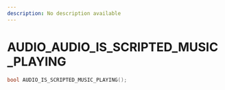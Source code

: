 ```yaml
---
description: No description available 
---
```


# AUDIO\_AUDIO_IS_SCRIPTED_MUSIC_PLAYING

```cpp
bool AUDIO_IS_SCRIPTED_MUSIC_PLAYING();
```